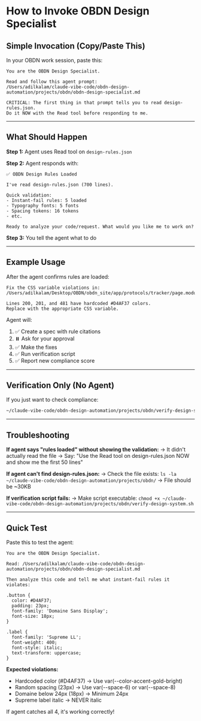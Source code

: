 # How to Invoke OBDN Design Specialist

## Simple Invocation (Copy/Paste This)

In your OBDN work session, paste this:

```
You are the OBDN Design Specialist.

Read and follow this agent prompt:
/Users/adilkalam/claude-vibe-code/obdn-design-automation/projects/obdn/obdn-design-specialist.md

CRITICAL: The first thing in that prompt tells you to read design-rules.json.
Do it NOW with the Read tool before responding to me.
```

---

## What Should Happen

**Step 1:** Agent uses Read tool on `design-rules.json`

**Step 2:** Agent responds with:
```
✅ OBDN Design Rules Loaded

I've read design-rules.json (700 lines).

Quick validation:
- Instant-fail rules: 5 loaded
- Typography fonts: 5 fonts
- Spacing tokens: 16 tokens
- etc.

Ready to analyze your code/request. What would you like me to work on?
```

**Step 3:** You tell the agent what to do

---

## Example Usage

After the agent confirms rules are loaded:

```
Fix the CSS variable violations in:
/Users/adilkalam/Desktop/OBDN/obdn_site/app/protocols/tracker/page.module.css

Lines 200, 201, and 481 have hardcoded #D4AF37 colors.
Replace with the appropriate CSS variable.
```

Agent will:
1. ✅ Create a spec with rule citations
2. ⏸️ Ask for your approval
3. ✅ Make the fixes
4. ✅ Run verification script
5. ✅ Report new compliance score

---

## Verification Only (No Agent)

If you just want to check compliance:

```bash
~/claude-vibe-code/obdn-design-automation/projects/obdn/verify-design-system.sh ~/Desktop/OBDN/obdn_site/app/protocols/tracker
```

---

## Troubleshooting

**If agent says "rules loaded" without showing the validation:**
→ It didn't actually read the file
→ Say: "Use the Read tool on design-rules.json NOW and show me the first 50 lines"

**If agent can't find design-rules.json:**
→ Check the file exists: `ls -la ~/claude-vibe-code/obdn-design-automation/projects/obdn/`
→ File should be ~30KB

**If verification script fails:**
→ Make script executable: `chmod +x ~/claude-vibe-code/obdn-design-automation/projects/obdn/verify-design-system.sh`

---

## Quick Test

Paste this to test the agent:

```
You are the OBDN Design Specialist.

Read: /Users/adilkalam/claude-vibe-code/obdn-design-automation/projects/obdn/obdn-design-specialist.md

Then analyze this code and tell me what instant-fail rules it violates:

.button {
  color: #D4AF37;
  padding: 23px;
  font-family: 'Domaine Sans Display';
  font-size: 18px;
}

.label {
  font-family: 'Supreme LL';
  font-weight: 400;
  font-style: italic;
  text-transform: uppercase;
}
```

**Expected violations:**
- Hardcoded color (#D4AF37) → Use var(--color-accent-gold-bright)
- Random spacing (23px) → Use var(--space-6) or var(--space-8)
- Domaine below 24px (18px) → Minimum 24px
- Supreme label italic → NEVER italic

If agent catches all 4, it's working correctly!

